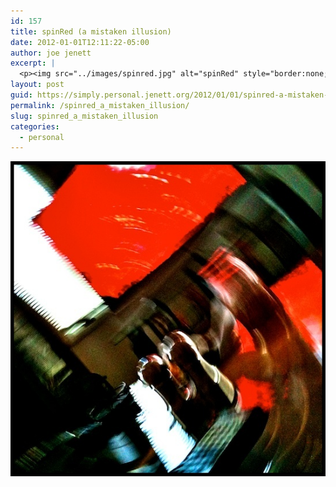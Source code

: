 ```yaml
---
id: 157
title: spinRed (a mistaken illusion)
date: 2012-01-01T12:11:22-05:00
author: joe jenett
excerpt: |
  <p><img src="../images/spinred.jpg" alt="spinRed" style="border:none;"></p>
layout: post
guid: https://simply.personal.jenett.org/2012/01/01/spinred-a-mistaken-illusion/
permalink: /spinred_a_mistaken_illusion/
slug: spinred_a_mistaken_illusion
categories:
  - personal
---
```

<img src="../images/spinred.jpg" alt="spinRed" style="border:none;">